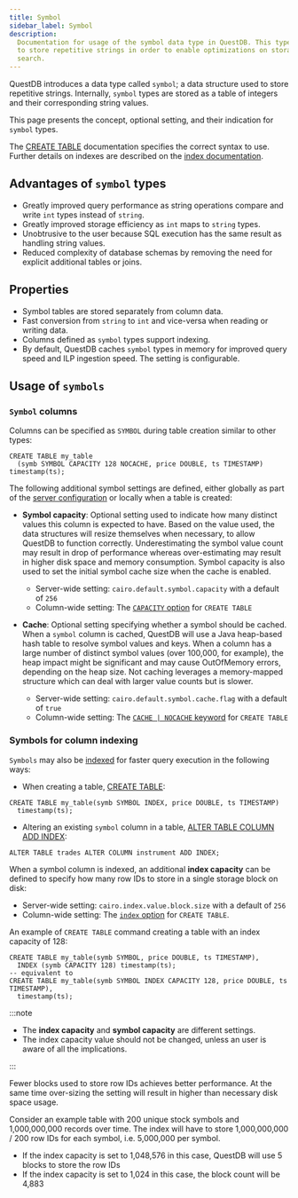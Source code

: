 ```yaml
---
title: Symbol
sidebar_label: Symbol
description:
  Documentation for usage of the symbol data type in QuestDB. This type is used
  to store repetitive strings in order to enable optimizations on storage and
  search.
---
```


QuestDB introduces a data type called `symbol`; a data structure used to store
repetitive strings. Internally, `symbol` types are stored as a table of integers
and their corresponding string values.

This page presents the concept, optional setting, and their indication for `symbol` types.

The [CREATE TABLE](/docs/reference/sql/create-table) documentation specifies the correct syntax to use. Further details on indexes are described on the
[index documentation](/docs/concept/indexes).

## Advantages of `symbol` types

- Greatly improved query performance as string operations compare and write
  `int` types instead of `string`.
- Greatly improved storage efficiency as `int` maps to `string` types.
- Unobtrusive to the user because SQL execution has the same result as handling
  string values.
- Reduced complexity of database schemas by removing the need for explicit
  additional tables or joins.

## Properties

- Symbol tables are stored separately from column data.
- Fast conversion from `string` to `int` and vice-versa when reading or writing
  data.
- Columns defined as `symbol` types support indexing.
- By default, QuestDB caches `symbol` types in memory for improved
  query speed and ILP ingestion speed. The setting is configurable.

## Usage of `symbols`

### `Symbol` columns

Columns can be specified as `SYMBOL` during table creation similar to other
types:

```questdb-sql title="Create table with a SYMBOL type"
CREATE TABLE my_table
  (symb SYMBOL CAPACITY 128 NOCACHE, price DOUBLE, ts TIMESTAMP)
timestamp(ts);
```

The following additional symbol settings are defined, either globally as part of the [server configuration](/docs/reference/configuration) or locally when a table is created:

- **Symbol capacity**: Optional setting used to indicate how many distinct values this column is expected to have. Based on the value used, the data structures will resize themselves when necessary, to allow QuestDB to function correctly. Underestimating the symbol value count may result in drop of performance whereas over-estimating may result in higher disk space and memory consumption. Symbol capacity is also used to set the initial symbol cache size when the cache is enabled.

  - Server-wide setting: `cairo.default.symbol.capacity` with a default of `256`
  - Column-wide setting: The [`CAPACITY` option](/docs/reference/sql/create-table/#symbol-capacity) for `CREATE TABLE` 

- **Cache**: Optional setting specifying whether a symbol should be cached. When a `symbol` column is cached, QuestDB will use a Java heap-based hash table to resolve symbol values and keys. When a column has a large number of distinct symbol values (over 100,000, for example), the heap impact might be significant and may cause OutOfMemory
errors, depending on the heap size. Not caching leverages a memory-mapped structure which can deal with larger value counts but is slower.

  - Server-wide setting: `cairo.default.symbol.cache.flag` with a default of `true`
  - Column-wide setting: The [`CACHE | NOCACHE` keyword](/docs/reference/sql/create-table/#symbol-caching) for `CREATE TABLE` 

### Symbols for column indexing

`Symbols` may also be [indexed](/docs/concept/indexes) for faster query execution in the following ways:

- When creating a table, [CREATE TABLE](/docs/reference/sql/create-table/#column-indexes):

```questdb-sql
CREATE TABLE my_table(symb SYMBOL INDEX, price DOUBLE, ts TIMESTAMP)
  timestamp(ts);
```
- Altering an existing `symbol` column in a table, [ALTER TABLE COLUMN ADD INDEX](/docs/reference/sql/alter-table-alter-column-add-index):

```questdb-sql title="Adding an index"
ALTER TABLE trades ALTER COLUMN instrument ADD INDEX;
```

When a symbol column is indexed, an additional **index capacity** can be defined to specify how many row IDs to store in a single storage block on disk:

- Server-wide setting: `cairo.index.value.block.size` with a default of `256`
- Column-wide setting: The [`index` option](/docs/reference/sql/create-table/#column-indexes) for `CREATE TABLE`.

An example of `CREATE TABLE` command creating a table with an index capacity of 128:

```questdb-sql
CREATE TABLE my_table(symb SYMBOL, price DOUBLE, ts TIMESTAMP),
  INDEX (symb CAPACITY 128) timestamp(ts);
-- equivalent to
CREATE TABLE my_table(symb SYMBOL INDEX CAPACITY 128, price DOUBLE, ts TIMESTAMP),
  timestamp(ts);
```

:::note

- The **index capacity** and **symbol capacity** are different settings.
- The index capacity value should not be changed, unless an user is aware of all the implications. 

:::
 
Fewer blocks used to store row IDs achieves better performance. At the same time over-sizing the setting will result in higher than necessary disk space usage.

Consider an example table with 200 unique stock symbols and 1,000,000,000
records over time. The index will have to store 1,000,000,000 / 200 row IDs for
each symbol, i.e. 5,000,000 per symbol.

- If the index capacity is set to 1,048,576 in this case, QuestDB will use 5 blocks to
  store the row IDs
- If the index capacity is set to 1,024 in this case, the block count will be 4,883

